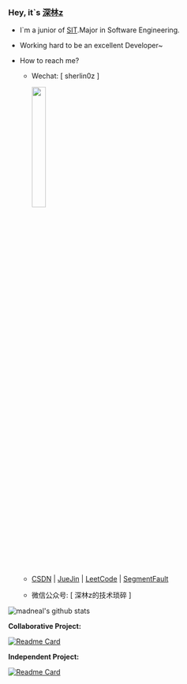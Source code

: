 ### Hey, it\`s [深林z](https://juejin.cn/user/2340212367169069)
- I\`m a junior of [SIT](https://www.sit.edu.cn/).Major in Software Engineering.
- Working hard to be an excellent Developer~
- How to reach me?

  - Wechat: [ sherlin0z ]
  
    <image width = '25%' height ='25%' src ="https://img-1305590520.cos.ap-shanghai.myqcloud.com/WeChatPub.jpg"></image>

  - [CSDN](https://blog.csdn.net/weixin_49640747?type=blog) | [JueJin](https://juejin.cn/user/2340212367169069) | [LeetCode](https://leetcode-cn.com/u/sherlinz0/) | [SegmentFault](https://segmentfault.com/u/sherlinz0)
  - 微信公众号: [ 深林z的技术琐碎 ]

![madneal's github stats](https://github-readme-stats.vercel.app/api?username=sherlinz0&show_icons=true&theme=radical)

**Collaborative Project:**

[![Readme Card](https://github-readme-stats.vercel.app/api/pin/?username=sherlinz0&repo=kite-microapp)](https://github.com/SIT-kite/kite-microapp)

**Independent Project:**

[![Readme Card](https://github-readme-stats.vercel.app/api/pin/?username=sherlinz0&repo=web-music)](https://github.com/sherlinz0/web-music)
